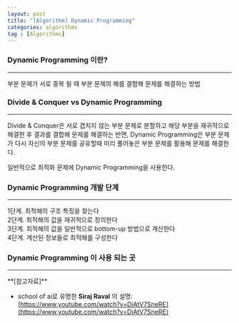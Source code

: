 ```yaml
---
layout: post
title: "[Algorithm] Dynamic Programming"
categories: algorithms
tag : [Algorithms]
---
```


### Dynamic Programming 이란?  
---

부분 문제가 서로 중복 될 때 부분 문제의 해를 결함해 문제를 해결하는 방법  

### Divide & Conquer vs Dynamic Programming  
--- 
Divide & Conquer은 서로 겹치지 않는 부분 문제로 분할하고 해당 부분을 재귀적으로 해결한 후 결과를 결합해 문제를 해결하는 반면, Dynamic Programming은 부분 문제가 다시 자신의 부분 문제를 공유할때 미리 풀어놓은 부분 문제를 활용해 문제를 해결한다.  

일반적으로 최적화 문제에 Dynamic Programming을 사용한다.  

### Dynamic Programming 개발 단계
--- 
1단계. 최적해의 구조 특징을 찾는다  
2단계. 최적해의 값을 재귀적으로 정의한다  
3단계. 최적해의 값을 일반적으로 bottom-up 방법으로 계산한다  
4단계. 계산된 정보들로 최적해를 구성한다  


### Dynamic Programming 이 사용 되는 곳
---

<div class="divider"></div>
**[참고자료]**

- school of ai로 유명한 **Siraj Raval** 의 설명:  
[https://www.youtube.com/watch?v=DiAtV7SneRE](https://www.youtube.com/watch?v=DiAtV7SneRE)